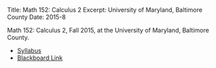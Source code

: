 Title: Math 152: Calculus 2
Excerpt: University of Maryland, Baltimore County
Date: 2015-8

Math 152: Calculus 2, Fall 2015, 
at the University of Maryland, Baltimore County.

- [Syllabus]({filename}/pdfs/math152_syllabus.pdf)
- [Blackboard Link](http://blackboard.umbc.edu)





